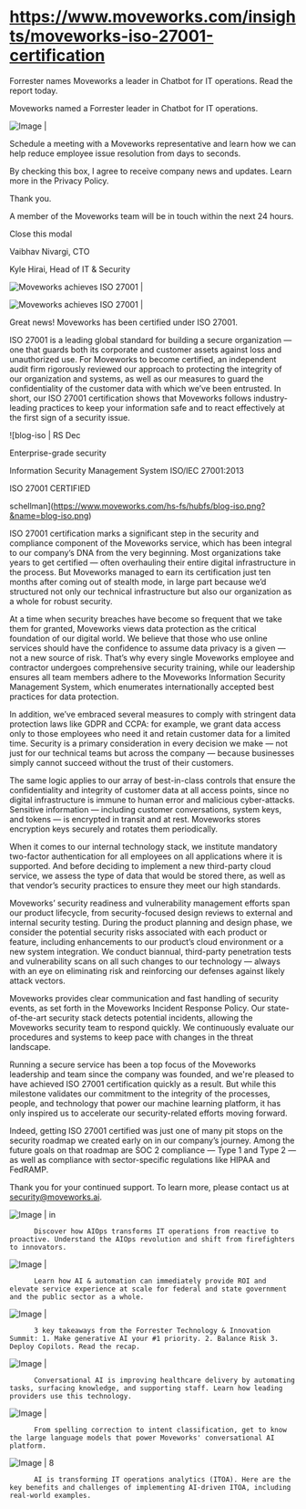 # https://www.moveworks.com/insights/moveworks-iso-27001-certification

Forrester names Moveworks a leader in Chatbot for IT operations. Read the report today.

Moveworks named a Forrester leader in Chatbot for IT operations. 

![Image | ](https://www.moveworks.com/hubfs/img/site/qr-demo.png)

Schedule a meeting with a Moveworks representative and learn how we can help reduce employee issue resolution from days to seconds.

By checking this box, I agree to receive company news and updates. Learn more in the Privacy Policy.

Thank you.

A member of the Moveworks team will be in touch within the next 24 hours.



  Close this modal
  



Vaibhav Nivargi, CTO



Kyle Hirai, Head of IT & Security


![Moveworks achieves ISO 27001 | ](https://www.moveworks.com/hubfs/11_MW_Blog_Feature_ISOcertification.png)

![Moveworks achieves ISO 27001 | ](https://www.moveworks.com/hubfs/11_MW_Blog_Feature_ISOcertification.png)

Great news! Moveworks has been certified under ISO 27001. 

ISO 27001 is a leading global standard for building a secure organization — one that guards both its corporate and customer assets against loss and unauthorized use. For Moveworks to become certified, an independent audit firm rigorously reviewed our approach to protecting the integrity of our organization and systems, as well as our measures to guard the confidentiality of the customer data with which we’ve been entrusted. In short, our ISO 27001 certification shows that Moveworks follows industry-leading practices to keep your information safe and to react effectively at the first sign of a security issue.



![blog-iso | RS Dec

Enterprise-grade
security

Information Security Management System
ISO/IEC 27001:2013

ISO 27001
CERTIFIED

 schellman](https://www.moveworks.com/hs-fs/hubfs/blog-iso.png?&name=blog-iso.png)

ISO 27001 certification marks a significant step in the security and compliance component of the Moveworks service, which has been integral to our company’s DNA from the very beginning. Most organizations take years to get certified — often overhauling their entire digital infrastructure in the process. But Moveworks managed to earn its certification just ten months after coming out of stealth mode, in large part because we’d structured not only our technical infrastructure but also our organization as a whole for robust security. 

At a time when security breaches have become so frequent that we take them for granted, Moveworks views data protection as the critical foundation of our digital world. We believe that those who use online services should have the confidence to assume data privacy is a given — not a new source of risk. That’s why every single Moveworks employee and contractor undergoes comprehensive security training, while our leadership ensures all team members adhere to the Moveworks Information Security Management System, which enumerates internationally accepted best practices for data protection.

In addition, we’ve embraced several measures to comply with stringent data protection laws like GDPR and CCPA: for example, we grant data access only to those employees who need it and retain customer data for a limited time. Security is a primary consideration in every decision we make — not just for our technical teams but across the company — because businesses simply cannot succeed without the trust of their customers. 

The same logic applies to our array of best-in-class controls that ensure the confidentiality and integrity of customer data at all access points, since no digital infrastructure is immune to human error and malicious cyber-attacks. Sensitive information — including customer conversations, system keys, and tokens — is encrypted in transit and at rest. Moveworks stores encryption keys securely and rotates them periodically.

When it comes to our internal technology stack, we institute mandatory two-factor authentication for all employees on all applications where it is supported. And before deciding to implement a new third-party cloud service, we assess the type of data that would be stored there, as well as that vendor’s security practices to ensure they meet our high standards.

Moveworks’ security readiness and vulnerability management efforts span our product lifecycle, from security-focused design reviews to external and internal security testing. During the product planning and design phase, we consider the potential security risks associated with each product or feature, including enhancements to our product’s cloud environment or a new system integration. We conduct biannual, third-party penetration tests and vulnerability scans on all such changes to our technology — always with an eye on eliminating risk and reinforcing our defenses against likely attack vectors.

Moveworks provides clear communication and fast handling of security events, as set forth in the Moveworks Incident Response Policy. Our state-of-the-art security stack detects potential incidents, allowing the Moveworks security team to respond quickly. We continuously evaluate our procedures and systems to keep pace with changes in the threat landscape.

Running a secure service has been a top focus of the Moveworks leadership and team since the company was founded, and we're pleased to have achieved ISO 27001 certification quickly as a result. But while this milestone validates our commitment to the integrity of the processes, people, and technology that power our machine learning platform, it has only inspired us to accelerate our security-related efforts moving forward. 

Indeed, getting ISO 27001 certified was just one of many pit stops on the security roadmap we created early on in our company’s journey. Among the future goals on that roadmap are SOC 2 compliance — Type 1 and Type 2 — as well as compliance with sector-specific regulations like HIPAA and FedRAMP.

Thank you for your continued support. To learn more, please contact us at security@moveworks.ai.

![Image | in](https://www.moveworks.com/hs-fs/hubfs/AIOps-featured-image.png?length=50&name=AIOps-featured-image.png)


          Discover how AIOps transforms IT operations from reactive to proactive. Understand the AIOps revolution and shift from firefighters to innovators.
        

![Image | ](https://www.moveworks.com/hs-fs/hubfs/Public-Sector-Convo-AI.png?length=50&name=Public-Sector-Convo-AI.png)


          Learn how AI & automation can immediately provide ROI and elevate service experience at scale for federal and state government and the public sector as a whole.
        

![Image | ](https://www.moveworks.com/hs-fs/hubfs/Forrester%20T%26I%20%281%29.png?length=50&name=Forrester%20T&I%20%281%29.png)


          3 key takeaways from the Forrester Technology & Innovation Summit: 1. Make generative AI your #1 priority. 2. Balance Risk 3. Deploy Copilots. Read the recap.
        

![Image | ](https://www.moveworks.com/hs-fs/hubfs/healthcare-test.png?length=50&name=healthcare-test.png)


          Conversational AI is improving healthcare delivery by automating tasks, surfacing knowledge, and supporting staff. Learn how leading providers use this technology.
        

![Image | ](https://www.moveworks.com/hs-fs/hubfs/Moveworks_LLM_Feature.png?length=50&name=Moveworks_LLM_Feature.png)


          From spelling correction to intent classification, get to know the large language models that power Moveworks' conversational AI platform.
        

![Image | 8](https://www.moveworks.com/hs-fs/hubfs/ITOA_feature.png?length=50&name=ITOA_feature.png)


          AI is transforming IT operations analytics (ITOA). Here are the key benefits and challenges of implementing AI-driven ITOA, including real-world examples.
        

